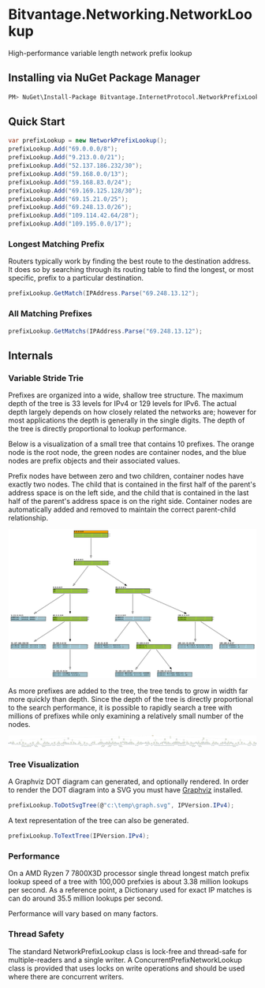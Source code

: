 # Bitvantage.Networking.NetworkLookup
High-performance variable length network prefix lookup

## Installing via NuGet Package Manager
```sh
PM> NuGet\Install-Package Bitvantage.InternetProtocol.NetworkPrefixLookup
```

## Quick Start
```csharp
var prefixLookup = new NetworkPrefixLookup();
prefixLookup.Add("69.0.0.0/8");
prefixLookup.Add("9.213.0.0/21");
prefixLookup.Add("52.137.186.232/30");
prefixLookup.Add("59.168.0.0/13");
prefixLookup.Add("59.168.83.0/24");
prefixLookup.Add("69.169.125.128/30");
prefixLookup.Add("69.15.21.0/25");
prefixLookup.Add("69.248.13.0/26");
prefixLookup.Add("109.114.42.64/28");
prefixLookup.Add("109.195.0.0/17");
```

### Longest Matching Prefix
Routers typically work by finding the best route to the destination address. It does so by searching through its routing table to find the longest, or most specific, prefix to a particular destination.

```csharp
prefixLookup.GetMatch(IPAddress.Parse("69.248.13.12");
```

### All Matching Prefixes
```csharp
prefixLookup.GetMatchs(IPAddress.Parse("69.248.13.12");
```

## Internals

### Variable Stride Trie
Prefixes are organized into a wide, shallow tree structure. The maximum depth of the tree is 33 levels for IPv4 or 129 levels for IPv6. The actual depth largely depends on how closely related the networks are; however for most applications the depth is generally in the single digits. The depth of the tree is directly proportional to lookup performance.

Below is a visualization of a small tree that contains 10 prefixes. The orange node is the root node, the green nodes are container nodes, and the blue nodes are prefix objects and their associated values.

Prefix nodes have between zero and two children, container nodes have exactly two nodes. The child that is contained in the first half of the parent's address space is on the left side, and the child that is contained in the last half of the parent's address space is on the right side. Container nodes are automatically added and removed to maintain the correct parent-child relationship.

![Small Prefix Tree](https://raw.githubusercontent.com/Bitvantage/InternetProtocol.NetworkPrefixLookup/main/Documentation/Media/NetworkPrefixLookup-Tree-Small.svg)

As more prefixes are added to the tree, the tree tends to grow in width far more quickly than depth. Since the depth of the tree is directly proportional to the search performance, it is possible to rapidly search a tree with millions of prefixes while only examining a relatively small number of the nodes.

![Wide Prefix Tree](https://raw.githubusercontent.com/Bitvantage/InternetProtocol.NetworkPrefixLookup/main/Documentation/Media/NetworkPrefixLookup-Tree-Wide.png)

### Tree Visualization 
A Graphviz DOT diagram can generated, and optionally rendered. In order to render the DOT diagram into a SVG you must have [Graphviz](https://graphviz.org/) installed.
```csharp
prefixLookup.ToDotSvgTree(@"c:\temp\graph.svg", IPVersion.IPv4);
```

A text representation of the tree can also be generated.
```csharp
prefixLookup.ToTextTree(IPVersion.IPv4);
```

### Performance
On a AMD Ryzen 7 7800X3D processor single thread longest match prefix lookup speed of a tree with 100,000 prefxies is about 3.38 million lookups per second. As a reference point, a Dictionary used for exact IP matches is can do around 35.5 million lookups per second.

Performance will vary based on many factors.

### Thread Safety
The standard NetworkPrefixLookup class is lock-free and thread-safe for multiple-readers and a single writer. A ConcurrentPrefixNetworkLookup class is provided that uses locks on write operations and should be used where there are concurrent writers. 